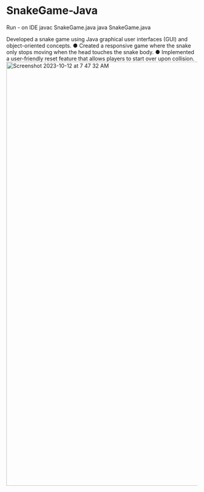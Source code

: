# SnakeGame-Java

Run - on IDE
javac SnakeGame.java
java SnakeGame.java





Developed a snake game using Java graphical user interfaces (GUI) and object-oriented concepts.
● Created a responsive game where the snake only stops moving when the head touches the snake
body.
● Implemented a user-friendly reset feature that allows players to start over upon collision.<img width="1117" alt="Screenshot 2023-10-12 at 7 47 32 AM" src="https://github.com/ImrulNYC/SnakeGame-Java/assets/147569091/4fa12992-6a45-4f35-a6f4-8dca82ef9f39">
